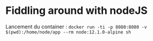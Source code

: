 # Fiddling around with nodeJS

Lancement du container :
```docker run -ti -p 8080:8080 -v $(pwd):/home/node/app --rm node:12.1.0-alpine sh```
